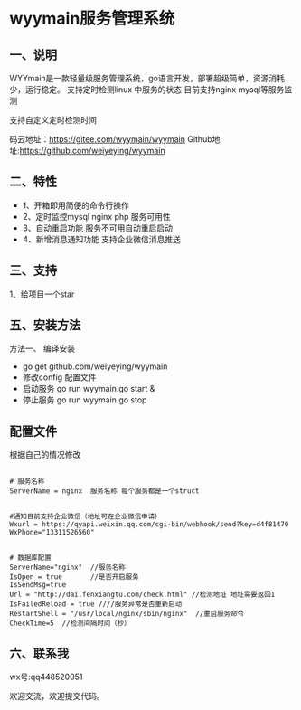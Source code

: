 wyymain服务管理系统
====



一、说明
----
WYYmain是一款轻量级服务管理系统，go语言开发，部署超级简单，资源消耗少，运行稳定。
支持定时检测linux 中服务的状态 目前支持nginx mysql等服务监测

支持自定义定时检测时间



码云地址：https://gitee.com/wyymain/wyymain
Github地址:https://github.com/weiyeying/wyymain





二、特性
----


- 1、开箱即用简便的命令行操作
- 2、定时监控mysql nginx php 服务可用性 
- 3、自动重启功能 服务不可用自动重启启动
- 4、新增消息通知功能 支持企业微信消息推送




三、支持
----
1、给项目一个star





五、安装方法
----

方法一、 编译安装

- go get github.com/weiyeying/wyymain
- 修改config 配置文件
- 启动服务 go run wyymain.go start &
- 停止服务 go run wyymain.go stop




配置文件
----
根据自己的情况修改
```

# 服务名称
ServerName = nginx  服务名称 每个服务都是一个struct


#通知目前支持企业微信（地址可在企业微信申请）
Wxurl = https://qyapi.weixin.qq.com/cgi-bin/webhook/send?key=d4f81470  
WxPhone="13311526560"


# 数据库配置
ServerName="nginx"  //服务名称
IsOpen = true       //是否开启服务
IsSendMsg=true
Url = "http://dai.fenxiangtu.com/check.html" //检测地址 地址需要返回1
IsFailedReload = true ////服务异常是否重新启动
RestartShell = "/usr/local/nginx/sbin/nginx"  //重启服务命令
CheckTime=5  //检测间隔时间（秒）

```


六、联系我
----
wx号:qq448520051

欢迎交流，欢迎提交代码。






